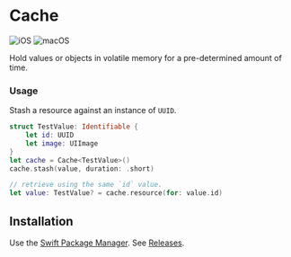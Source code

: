 # Cache

![iOS](https://img.shields.io/badge/iOS-13%2B-blue)
![macOS](https://img.shields.io/badge/macOS-10.15%2B-blue)

Hold values or objects in volatile memory for a pre-determined amount of time.

### Usage

Stash a resource against an instance of `UUID`.

```swift
struct TestValue: Identifiable {
    let id: UUID
    let image: UIImage
}
let cache = Cache<TestValue>()
cache.stash(value, duration: .short)

// retrieve using the same `id` value.
let value: TestValue? = cache.resource(for: value.id)
```

## Installation

Use the [Swift Package Manager](https://github.com/apple/swift-package-manager/tree/master/Documentation).
See [Releases](https://github.com/nashysolutions/Cache/releases).

